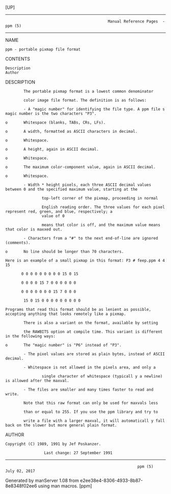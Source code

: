 [UP]

-----------------------------------------------------------------------------------------------------------------------------------
                                                 Manual Reference Pages  - ppm (5)
-----------------------------------------------------------------------------------------------------------------------------------
                                                                 
NAME

    ppm - portable pixmap file format

CONTENTS

    Description
    Author

DESCRIPTION

            The portable pixmap format is a lowest common denominator

            color image file format. The definition is as follows:

            - A "magic number" for identifying the file type. A ppm file s magic number is the two characters "P3".

    o       Whitespace (blanks, TABs, CRs, LFs).

    o       A width, formatted as ASCII characters in decimal.

    o       Whitespace.

    o       A height, again in ASCII decimal.

    o       Whitespace.

    o       The maximum color-component value, again in ASCII decimal.

    o       Whitespace.

            - Width * height pixels, each three ASCII decimal values between 0 and the specified maximum value, starting at the

                    top-left corner of the pixmap, proceeding in normal

                    English reading order. The three values for each pixel represent red, green, and blue, respectively; a
                    value of 0

                    means that color is off, and the maximum value means that color is maxxed out.

            - Characters from a "#" to the next end-of-line are ignored (comments).

    o       No line should be longer than 70 characters.

    Here is an example of a small pixmap in this format: P3 # feep.ppm 4 4 15

           0 0 0 0 0 0 0 0 0 15 0 15

           0 0 0 0 15 7 0 0 0 0 0 0

           0 0 0 0 0 0 0 15 7 0 0 0

            15 0 15 0 0 0 0 0 0 0 0 0

    Programs that read this format should be as lenient as possible, accepting anything that looks remotely like a pixmap.

            There is also a variant on the format, available by setting

            the RAWBITS option at compile time. This variant is different in the following ways:

    o       The "magic number" is "P6" instead of "P3".

            - The pixel values are stored as plain bytes, instead of ASCII decimal.

            - Whitespace is not allowed in the pixels area, and only a

                    single character of whitespace (typicall y a newline) is allowed after the maxval.

            - The files are smaller and many times faster to read and write.

            Note that this raw format can only be used for maxvals less

            than or equal to 255. If you use the ppm library and try to

            write a file with a larger maxval, it will automaticall y fall back on the slower but more general plain format.

AUTHOR

    Copyright (C) 1989, 1991 by Jef Poskanzer.

                     Last change: 27 September 1991

-----------------------------------------------------------------------------------------------------------------------------------

                                                              ppm (5)                                                 July 02, 2017

Generated by manServer 1.08 from e2ee38e4-8306-4933-8b87-8e8348f02ee6 using man macros.
                                                               [ppm]
